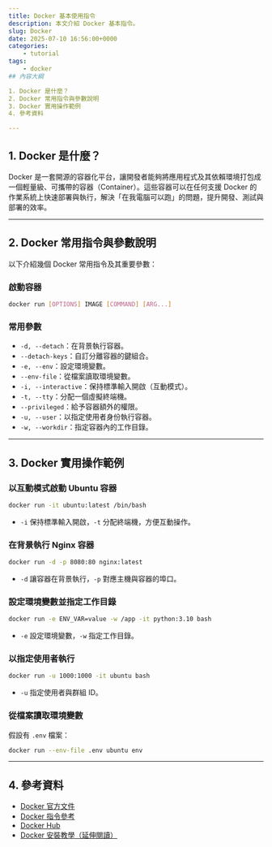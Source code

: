 ```yaml
---
title: Docker 基本使用指令
description: 本文介紹 Docker 基本指令。
slug: Docker
date: 2025-07-10 16:56:00+0000
categories:
    - tutorial
tags:
    - docker
## 內容大綱

1. Docker 是什麼？
2. Docker 常用指令與參數說明
3. Docker 實用操作範例
4. 參考資料

---
```


## 1. Docker 是什麼？

Docker 是一套開源的容器化平台，讓開發者能夠將應用程式及其依賴環境打包成一個輕量級、可攜帶的容器（Container）。這些容器可以在任何支援 Docker 的作業系統上快速部署與執行，解決「在我電腦可以跑」的問題，提升開發、測試與部署的效率。

---

## 2. Docker 常用指令與參數說明

以下介紹幾個 Docker 常用指令及其重要參數：

### 啟動容器

```bash
docker run [OPTIONS] IMAGE [COMMAND] [ARG...]
```

### 常用參數

- `-d, --detach`：在背景執行容器。
- `--detach-keys`：自訂分離容器的鍵組合。
- `-e, --env`：設定環境變數。
- `--env-file`：從檔案讀取環境變數。
- `-i, --interactive`：保持標準輸入開啟（互動模式）。
- `-t, --tty`：分配一個虛擬終端機。
- `--privileged`：給予容器額外的權限。
- `-u, --user`：以指定使用者身份執行容器。
- `-w, --workdir`：指定容器內的工作目錄。

---

## 3. Docker 實用操作範例

### 以互動模式啟動 Ubuntu 容器

```bash
docker run -it ubuntu:latest /bin/bash
```
- `-i` 保持標準輸入開啟，`-t` 分配終端機，方便互動操作。

### 在背景執行 Nginx 容器

```bash
docker run -d -p 8080:80 nginx:latest
```
- `-d` 讓容器在背景執行，`-p` 對應主機與容器的埠口。

### 設定環境變數並指定工作目錄

```bash
docker run -e ENV_VAR=value -w /app -it python:3.10 bash
```
- `-e` 設定環境變數，`-w` 指定工作目錄。

### 以指定使用者執行

```bash
docker run -u 1000:1000 -it ubuntu bash
```
- `-u` 指定使用者與群組 ID。

### 從檔案讀取環境變數

假設有 `.env` 檔案：

```bash
docker run --env-file .env ubuntu env
```

---

## 4. 參考資料

- [Docker 官方文件](https://docs.docker.com/)
- [Docker 指令參考](https://docs.docker.com/engine/reference/commandline/docker/)
- [Docker Hub](https://hub.docker.com/)
- [Docker 安裝教學（延伸閱讀）](https://dandelionlibra.github.io/post/virtual-environment/setup-jupyter-notebook-with-docker/)


